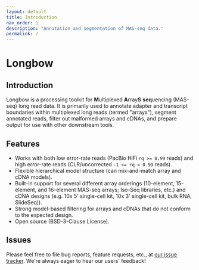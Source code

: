 ```yaml
---
layout: default
title: Introduction
nav_order: 1
description: "Annotation and segmentation of MAS-seq data."
permalink: /
---
```


# Longbow

## Introduction

Longbow is a processing toolkit for **M**ultiplexed **A**rray**S** **seq**uencing (MAS-seq) long read data. It is primarily used to annotate adapter and transcript boundaries within multiplexed long reads (termed "arrays"), segment annotated reads, filter out malformed arrays and cDNAs, and prepare output for use with other downstream tools. 

## Features

 * Works with both low error-rate reads (PacBio HiFi `rq >= 0.99` reads) and high error-rate reads (CLR/uncorrected `-1 <= rq < 0.99` reads).
 * Flexible hierarchical model structure (can mix-and-match array and cDNA models).
 * Built-in support for several different array orderings (10-element, 15-element, and 16-element MAS-seq arrays; Iso-Seq libraries, etc.) and cDNA designs (e.g. 10x 5' single-cell kit, 10x 3' single-cell kit, bulk RNA, SlideSeq)).
 * Strong model-based filtering for arrays and cDNAs that do not conform to the expected design. 
 * Open source (BSD-3-Clause License).

## Issues

Please feel free to file bug reports, feature requests, etc., at [our issue tracker](https://github.com/broadinstitute/longbow/issues). We're always eager to hear our users' feedback!
